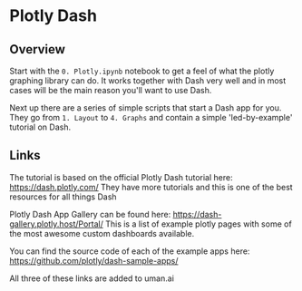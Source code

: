 # Plotly Dash

## Overview
Start with the ```0. Plotly.ipynb``` notebook to get a feel of what the plotly graphing library can do. It works together with Dash very well and in most cases will be the main reason you'll want to use Dash.

Next up there are a series of simple scripts that start a Dash app for you. They go from ```1. Layout``` to ```4. Graphs``` and contain a simple 'led-by-example' tutorial on Dash.


## Links
The tutorial is based on the official Plotly Dash tutorial here: https://dash.plotly.com/
They have more tutorials and this is one of the best resources for all things Dash

Plotly Dash App Gallery can be found here: https://dash-gallery.plotly.host/Portal/
This is a list of example plotly pages with some of the most awesome custom dashboards available.

You can find the source code of each of the example apps here: https://github.com/plotly/dash-sample-apps/

All three of these links are added to uman.ai
